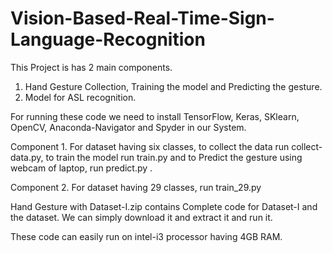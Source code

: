 # Vision-Based-Real-Time-Sign-Language-Recognition


This Project is has 2 main components.
1. Hand Gesture Collection, Training the model and Predicting the gesture.
2. Model for ASL recognition.

For running these code we need to install TensorFlow, Keras, SKlearn, OpenCV, Anaconda-Navigator and Spyder in our System.

Component 1.
For dataset having six classes, to collect the data run collect-data.py, to train the model run train.py and to Predict the gesture using webcam of laptop, run predict.py .

Component 2.
For dataset having 29 classes, run train_29.py

Hand Gesture with Dataset-I.zip contains Complete code for Dataset-I and the dataset. We can simply download it and extract it and run it.

These code can easily run on intel-i3 processor having 4GB RAM.
